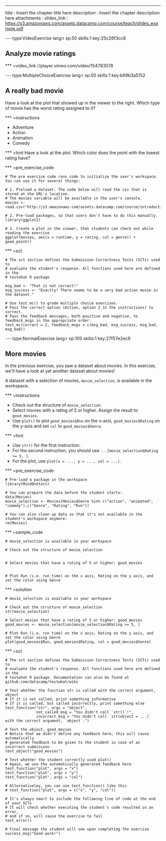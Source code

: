 ---
title       : Insert the chapter title here
description : Insert the chapter description here
attachments :
  slides_link : https://s3.amazonaws.com/assets.datacamp.com/course/teach/slides_example.pdf

--- type:VideoExercise lang:r xp:50 skills:1 key:25c26f3cc8
## Analyze movie ratings

*** =video_link
//player.vimeo.com/video/154783078

--- type:MultipleChoiceExercise lang:r xp:50 skills:1 key:b69b3a5152
## A really bad movie

Have a look at the plot that showed up in the viewer to the right. Which type of movie has the worst rating assigned to it?

*** =instructions
- Adventure
- Action
- Animation
- Comedy

*** =hint
Have a look at the plot. Which color does the point with the lowest rating have?

*** =pre_exercise_code
```{r}
# The pre exercise code runs code to initialize the user's workspace. You can use it for several things:

# 1. Preload a dataset. The code below will read the csv that is stored at the URL's location.
# The movies variable will be available in the user's console.
movies <- read.csv("http://s3.amazonaws.com/assets.datacamp.com/course/introduction_to_r/movies.csv")

# 2. Pre-load packages, so that users don't have to do this manually.
library(ggplot2)

# 3. Create a plot in the viewer, that students can check out while reading the exercise
ggplot(movies, aes(x = runtime, y = rating, col = genre)) + geom_point()
```

*** =sct
```{r}
# The sct section defines the Submission Correctness Tests (SCTs) used to
# evaluate the student's response. All functions used here are defined in the 
# testwhat R package

msg_bad <- "That is not correct!"
msg_success <- "Exactly! There seems to be a very bad action movie in the dataset."

# Use test_mc() to grade multiple choice exercises. 
# Pass the correct option (Action, option 2 in the instructions) to correct.
# Pass the feedback messages, both positive and negative, to feedback_msgs in the appropriate order.
test_mc(correct = 2, feedback_msgs = c(msg_bad, msg_success, msg_bad, msg_bad)) 
```

--- type:NormalExercise lang:r xp:100 skills:1 key:27f57e2ec6
## More movies

In the previous exercise, you saw a dataset about movies. In this exercise, we'll have a look at yet another dataset about movies!

A dataset with a selection of movies, `movie_selection`, is available in the workspace.

*** =instructions
- Check out the structure of `movie_selection`.
- Select movies with a rating of 5 or higher. Assign the result to `good_movies`.
- Use `plot()` to  plot `good_movies$Run` on the x-axis, `good_movies$Rating` on the y-axis and set `col` to `good_movies$Genre`.

*** =hint
- Use `str()` for the first instruction.
- For the second instruction, you should use `...[movie_selection$Rating >= 5, ]`.
- For the plot, use `plot(x = ..., y = ..., col = ...)`. 

*** =pre_exercise_code
```{r}
# Pre-load a package in the workspace
library(MindOnStats)

# You can prepare the data before the student starts:
data(Movies)
movie_selection <- Movies[Movies$Genre %in% c("action", "animated", "comedy"),c("Genre", "Rating", "Run")]

# You can also clean up data so that it's not available in the student's workspace anymore:
rm(Movies)
```

*** =sample_code
```{r}
# movie_selection is available in your workspace

# Check out the structure of movie_selection


# Select movies that have a rating of 5 or higher: good_movies


# Plot Run (i.e. run time) on the x axis, Rating on the y axis, and set the color using Genre

```

*** =solution
```{r}
# movie_selection is available in your workspace

# Check out the structure of movie_selection
str(movie_selection)

# Select movies that have a rating of 5 or higher: good_movies
good_movies <- movie_selection[movie_selection$Rating >= 5, ]

# Plot Run (i.e. run time) on the x axis, Rating on the y axis, and set the color using Genre
plot(good_movies$Run, good_movies$Rating, col = good_movies$Genre)
```

*** =sct
```{r}
# The sct section defines the Submission Correctness Tests (SCTs) used to
# evaluate the student's response. All functions used here are defined in the 
# testwhat R package. Documentation can also be found at github.com/datacamp/testwhat/wiki

# Test whether the function str is called with the correct argument, object
# If it is not called, print something informative
# If it is called, but called incorrectly, print something else
test_function("str", args = "object",
              not_called_msg = "You didn't call `str()`!",
              incorrect_msg = "You didn't call `str(object = ...)` with the correct argument, `object`.")

# Test the object, good_movies
# Notice that we didn't define any feedback here, this will cause automatically 
# generated feedback to be given to the student in case of an incorrect submission
test_object("good_movies")

# Test whether the student correctly used plot()
# Again, we use the automatically generated feedback here
test_function("plot", args = "x")
test_function("plot", args = "y")
test_function("plot", args = "col")

# Alternativeley, you can use test_function() like this
# test_function("plot", args = c("x", "y", "col"))

# It's always smart to include the following line of code at the end of your SCTs
# It will check whether executing the student's code resulted in an error, 
# and if so, will cause the exercise to fail
test_error()

# Final message the student will see upon completing the exercise
success_msg("Good work!")
```
